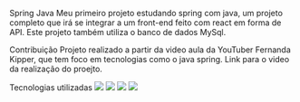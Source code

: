 Spring Java
Meu primeiro projeto estudando spring com java, um projeto completo que irá se integrar a um front-end feito com react em forma de API. Este projeto também utiliza o banco de dados MySql.

Contribuição
Projeto realizado a partir da video aula da YouTuber Fernanda Kipper, que tem foco em tecnologias como o java spring. Link para o video da realização do proejto.

Tecnologias utilizadas
<img src="{https://img.shields.io/badge/MySQL-005C84?style=for-the-badge&logo=mysql&logoColor=white}"/> 
<img src="{https://img.shields.io/badge/Postman-FF6C37?style=for-the-badge&logo=Postman&logoColor=white}"/>
 <img src="{https://img.shields.io/badge/Spring-6DB33F?style=for-the-badge&logo=spring&logoColor=white}"/>
 <img src="{https://img.shields.io/badge/IntelliJ_IDEA-000000.svg?style=for-the-badge&logo=intellij-idea&logoColor=white}"/>
